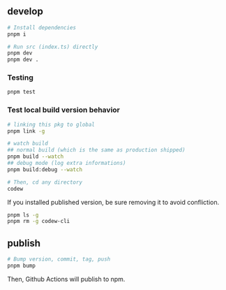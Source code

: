 ## develop

```sh
# Install dependencies
pnpm i

# Run src (index.ts) directly
pnpm dev
pnpm dev .
```

### Testing

```sh
pnpm test
```

### Test local build version behavior

```sh
# linking this pkg to global
pnpm link -g

# watch build
## normal build (which is the same as production shipped)
pnpm build --watch
## debug mode (log extra informations)
pnpm build:debug --watch

# Then, cd any directory
codew
```

If you installed published version, be sure removing it to avoid confliction.

```sh
pnpm ls -g
pnpm rm -g codew-cli
```

## publish

```sh
# Bump version, commit, tag, push
pnpm bump
```

Then, Github Actions will publish to npm.
